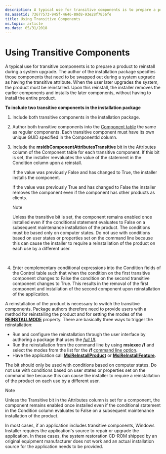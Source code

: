 ```yaml
---
description: A typical use for transitive components is to prepare a product to reinstall during a system upgrade.
ms.assetid: 73677573-945f-4646-89d8-93e28f7856fe
title: Using Transitive Components
ms.topic: article
ms.date: 05/31/2018
---
```


# Using Transitive Components

A typical use for transitive components is to prepare a product to reinstall during a system upgrade. The author of the installation package specifies those components that need to be swapped out during a system upgrade as having the transitive attribute. When the user later upgrades the system, the product must be reinstalled. Upon this reinstall, the installer removes the earlier components and installs the later components, without having to install the entire product.

**To include two transitive components in the installation package**

1.  Include both transitive components in the installation package.
2.  Author both transitive components into the [Component table](component-table.md) the same as regular components. Each transitive component must have its own unique GUID specified in the ComponentId column.
3.  Include the **msidbComponentAttributesTransitive** bit in the Attributes column of the Component table for each transitive component. If this bit is set, the installer reevaluates the value of the statement in the Condition column upon a reinstall.

    If the value was previously False and has changed to True, the installer installs the component.

    If the value was previously True and has changed to False the installer removes the component even if the component has other products as clients.

    > [!Note]  
    > Unless the transitive bit is set, the component remains enabled once installed even if the conditional statement evaluates to False on a subsequent maintenance installation of the product. The conditions must be based only on computer states. Do not use with conditions based on user states or properties set on the command line because this can cause the installer to require a reinstallation of the product on each use by a different user.

     

4.  Enter complementary conditional expressions into the Condition fields of the Control table such that when the condition on the first transitive component changes to False the condition on the second transitive component changes to True. This results in the removal of the first component and installation of the second component upon reinstallation of the application.

A reinstallation of the product is necessary to switch the transitive components. Package authors therefore need to provide users with a method for reinstalling the product and for setting the modes of the [**REINSTALLMODE**](reinstallmode.md) property. There are basically three ways to trigger the reinstallation:

-   Run and configure the reinstallation through the user interface by authoring a package that uses the [*full UI*](f-gly.md).
-   Run the reinstallation from the command line by using **msiexec /f** and select the modes from the list for the **/f** [command line option](command-line-options.md).
-   Have the application call [**MsiReInstallProduct**](/windows/desktop/api/Msi/nf-msi-msireinstallproducta) or [**MsiReInstallFeature**](/windows/desktop/api/Msi/nf-msi-msireinstallfeaturea).

The bit should only be used with conditions based on computer states. Do not use with conditions based on user states or properties set on the command line because this can cause the installer to require a reinstallation of the product on each use by a different user.

> [!Note]
> Unless the Transitive bit in the Attributes column is set for a component, the component remains enabled once installed even if the conditional statement in the Condition column evaluates to False on a subsequent maintenance installation of the product.
> 
> In most cases, if an application includes transitive components, Windows Installer requires the application's source to repair or upgrade the application. In these cases, the system restoration CD-ROM shipped by an original equipment manufacturer does not work and an actual installation source for the application needs to be provided.

 

 

 



